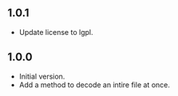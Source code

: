 ## 1.0.1

- Update license to lgpl.

## 1.0.0

- Initial version.
- Add a method to decode an intire file at once.
